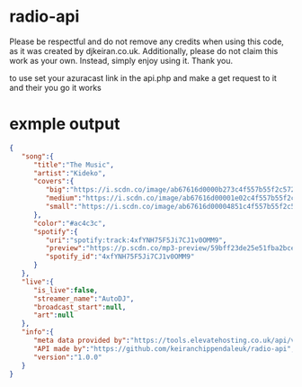 # radio-api

Please be respectful and do not remove any credits when using this code, as it was created by djkeiran.co.uk. Additionally, please do not claim this work as your own. Instead, simply enjoy using it. Thank you.

to use set your azuracast link in the api.php and make a get request to it and their you go it works

# exmple output

```json
{
   "song":{
      "title":"The Music",
      "artist":"Kideko",
      "covers":{
         "big":"https://i.scdn.co/image/ab67616d0000b273c4f557b55f2c572a3ff39e23",
         "medium":"https://i.scdn.co/image/ab67616d00001e02c4f557b55f2c572a3ff39e23",
         "small":"https://i.scdn.co/image/ab67616d00004851c4f557b55f2c572a3ff39e23"
      },
      "color":"#ac4c3c",
      "spotify":{
         "uri":"spotify:track:4xfYNH75F5Ji7CJ1v0OMM9",
         "preview":"https://p.scdn.co/mp3-preview/59bff23de25e51fba2bcedda7fd957d6a234237b?cid=504b7dc25b2045d5a194158f761cbdce",
         "spotify_id":"4xfYNH75F5Ji7CJ1v0OMM9"
      }
   },
   "live":{
      "is_live":false,
      "streamer_name":"AutoDJ",
      "broadcast_start":null,
      "art":null
   },
   "info":{
      "meta data provided by":"https://tools.elevatehosting.co.uk/api/v2/lookup/song?title=Dance+Anthems&artist=Richie+Thomas",
      "API made by":"https://github.com/keiranchippendaleuk/radio-api",
      "version":"1.0.0"
   }
}
```
